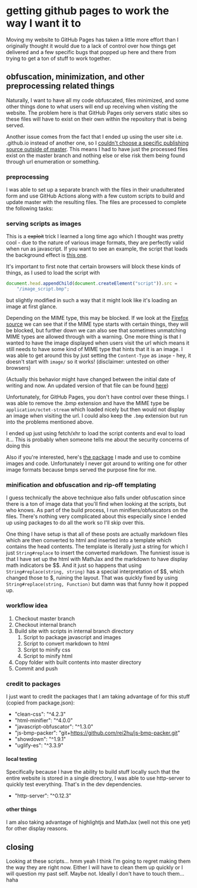 # getting github pages to work the way I want it to

Moving my website to GitHub Pages has taken a little more effort than I
originally thought it would due to a lack of control over how things get
delivered and a few specific bugs that popped up here and there from trying to
get a ton of stuff to work together.

## obfuscation, minimization, and other preprocessing related things

Naturally, I want to have all my code obfuscated, files minimized, and some
other things done to what users will end up receiving when visiting the website.
The problem here is that GitHub Pages only servers static sites so these files
will have to exist on their own within the repository that is being served.

Another issue comes from the fact that I ended up using the user site i.e.
<username>.github.io instead of another one, so I
[couldn't choose a specific publishing source outside of master](https://docs.github.com/en/github/working-with-github-pages/about-github-pages#publishing-sources-for-github-pages-sites).
This means I had to have just the processed files exist on the master branch and
nothing else or else risk them being found through url enumeration or something.

### preprocessing

I was able to set up a separate branch with the files in their unadulterated
form and use GitHub Actions along with a few custom scripts to build and update
master with the resulting files. The files are processed to complete the
following tasks:

### serving scripts as images

This is a ~~exploit~~ trick I learned a long time ago which I thought was pretty
cool - due to the nature of various image formats, they are perfectly valid when
run as javascript. If you want to see an example, the script that loads the
background effect is [this one](/scripts/playful_reimu.bmp).

It's important to first note that certain browsers will block these kinds of
things, as I used to load the script with

```javascript
document.head.appendChild(document.createElement("script")).src =
	"/image_script.bmp";
```

but slightly modified in such a way that it might look like it's loading an
image at first glance.

Depending on the MIME type, this may be blocked. If we look at the
[Firefox source](https://hg.mozilla.org/mozilla-central/file/57284968eab1434aeb7a435082f0a7b59add13af/netwerk/protocol/http/nsHttpChannel.cpp#l1548)
we can see that if the MIME type starts with certain things, they will be
blocked, but further down we can also see that sometimes unmatching MIME types
are allowed through with a warning. One more thing is that I wanted to have the
image displayed when users visit the url which means it still needs to have some
kind of MIME type that hints that it is an image. I was able to get around this
by just setting the `Content-Type` as `image` - hey, it doesn't start with
`image/` so it works! (disclaimer: untested on other browsers)

(Actually this behavior might have changed between the initial date of writing
and now. An updated version of that file can be found
[here](https://searchfox.org/mozilla-central/source/netwerk/protocol/http/nsHttpChannel.cpp#1675-1707))

Unfortunately, for GitHub Pages, you don't have control over these things. I was
able to remove the .bmp extension and have the MIME type be
`application/octet-stream` which loaded nicely but then would not display an
image when visiting the url. I could also keep the `.bmp` extension but run into
the problems mentioned above.

I ended up just using fetch/xhr to load the script contents and eval to load
it... This is probably when someone tells me about the security concerns of
doing this

Also if you're interested, here's
[the package](https://github.com/rei2hu/js-bmp-packer) I made and use to combine
images and code. Unfortunately I never got around to writing one for other image
formats because bmps served the purpose fine for me.

### minification and obfuscation and rip-off templating

I guess technically the above technique also falls under obfuscation since there
is a ton of image data that you'll find when looking at the scripts, but who
knows. As part of the build process, I run minifiers/obfuscators on the files.
There's nothing very complicated about this especially since I ended up using
packages to do all the work so I'll skip over this.

One thing I have setup is that all of these posts are actually markdown files
which are then converted to html and inserted into a template which contains the
head contents. The template is literally just a string for which I just
`String#replace` to insert the converted markdown. The funniest issue is that I
have set up the html with MathJax and the markdown to have display math
indicators be \$\$. And it just so happens that using
`String#replace(string, string)` has a special interpretation of
\$$, which
changed those to $, ruining the layout. That was quickly fixed by
using `String#replace(string, Function)` but damn was that funny how it popped
up.

### workflow idea

1. Checkout master branch
2. Checkout internal branch
3. Build site with scripts in internal branch directory
    1. Script to package javascript and images
    2. Script to convert markdown to html
    3. Script to minify css
    4. Script to minify html
4. Copy folder with built contents into master directory
5. Commit and push

### credit to packages

I just want to credit the packages that I am taking advantage of for this stuff
(copied from package.json):

- "clean-css": "^4.2.3"
- "html-minifier": "^4.0.0"
- "javascript-obfuscator": "^1.3.0"
- "js-bmp-packer": "git+<https://github.com/rei2hu/js-bmp-packer.git>"
- "showdown": "^1.9.1"
- "uglify-es": "^3.3.9"

#### local testing

Specifically because I have the ability to build stuff locally such that the
entire website is stored in a single directory, I was able to use http-server to
quickly test everything. That's in the dev dependencies.

- "http-server": "^0.12.3"

#### other things

I am also taking advantage of highlightjs and MathJax (well not this one yet)
for other display reasons.

## closing

Looking at these scripts... hmm yeah I think I'm going to regret making them the
way they are right now. Either I will have to clean them up quickly or I will
question my past self. Maybe not. Ideally I don't have to touch them... haha
